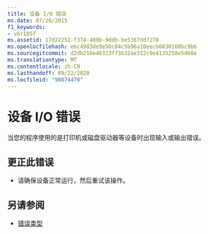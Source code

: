 ```yaml
---
title: 设备 I/O 错误
ms.date: 07/20/2015
f1_keywords:
- vbrID57
ms.assetid: 17d22252-f374-400b-9ddb-be5367dd7278
ms.openlocfilehash: ebc4983de9e5bc84c5b96a10eecb6830160bc9b6
ms.sourcegitcommit: d2db216e46323f73b32ae312c9e4135258e5d68e
ms.translationtype: MT
ms.contentlocale: zh-CN
ms.lasthandoff: 09/22/2020
ms.locfileid: "90874470"
---
```

# <a name="device-io-error"></a>设备 I/O 错误

当您的程序使用的是打印机或磁盘驱动器等设备时出现输入或输出错误。  
  
## <a name="to-correct-this-error"></a>更正此错误  
  
- 请确保设备正常运行，然后重试该操作。  
  
## <a name="see-also"></a>另请参阅

- [错误类型](../../programming-guide/language-features/error-types.md)
